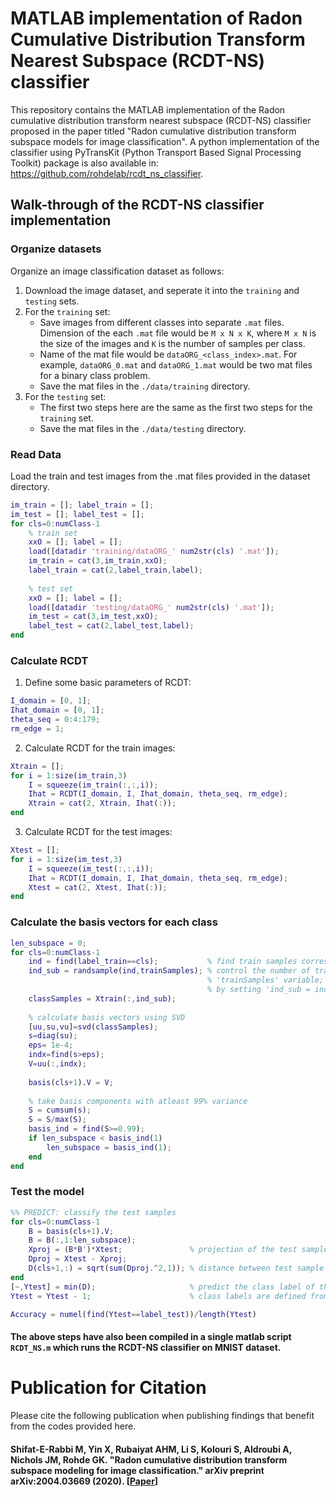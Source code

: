 # MATLAB implementation of Radon Cumulative Distribution Transform Nearest Subspace (RCDT-NS) classifier
This repository contains the MATLAB implementation of the Radon cumulative distribution transform nearest subspace (RCDT-NS) classifier proposed in the paper titled "Radon cumulative distribution transform subspace models for image classification". A python implementation of the classifier using PyTransKit (Python Transport Based Signal Processing Toolkit) package is also available in: https://github.com/rohdelab/rcdt_ns_classifier.

## Walk-through of the RCDT-NS classifier implementation
### Organize datasets

Organize an image classification dataset as follows:

1. Download the image dataset, and seperate it into the `training` and `testing` sets.
2. For the `training` set: 
    - Save images from different classes into separate `.mat` files. Dimension of the each `.mat` file would be `M x N x K`, where `M x N` is the size of the images and `K` is the number of samples per class.
    - Name of the mat file would be `dataORG_<class_index>.mat`. For example, `dataORG_0.mat` and `dataORG_1.mat` would be two mat files for a binary class problem.
    - Save the mat files in the `./data/training` directory.
3. For the `testing` set:
    - The first two steps here are the same as the first two steps for the `training` set.
    - Save the mat files in the `./data/testing` directory.

### Read Data

Load the train and test images from the .mat files provided in the dataset directory.

```matlab
im_train = []; label_train = []; 
im_test = []; label_test = [];
for cls=0:numClass-1
    % train set
    xxO = []; label = [];
    load([datadir 'training/dataORG_' num2str(cls) '.mat']);
    im_train = cat(3,im_train,xxO);
    label_train = cat(2,label_train,label);
    
    % test set
    xxO = []; label = [];
    load([datadir 'testing/dataORG_' num2str(cls) '.mat']);
    im_test = cat(3,im_test,xxO);
    label_test = cat(2,label_test,label);
end
```

### Calculate RCDT

1. Define some basic parameters of RCDT:

```matlab
I_domain = [0, 1];
Ihat_domain = [0, 1];
theta_seq = 0:4:179;
rm_edge = 1;
```
2. Calculate RCDT for the train images:

```matlab
Xtrain = [];
for i = 1:size(im_train,3)
    I = squeeze(im_train(:,:,i));
    Ihat = RCDT(I_domain, I, Ihat_domain, theta_seq, rm_edge);
    Xtrain = cat(2, Xtrain, Ihat(:));
end
```

3. Calculate RCDT for the test images:

```matlab
Xtest = [];
for i = 1:size(im_test,3)
    I = squeeze(im_test(:,:,i));
    Ihat = RCDT(I_domain, I, Ihat_domain, theta_seq, rm_edge);
    Xtest = cat(2, Xtest, Ihat(:));
end
```

### Calculate the basis vectors for each class

```matlab
len_subspace = 0;
for cls=0:numClass-1
    ind = find(label_train==cls);           % find train samples corresponding to class 'cls'
    ind_sub = randsample(ind,trainSamples); % control the number of train samples to fit the model using 
                                            % 'trainSamples' variable; all the samples can also be used
                                            % by setting 'ind_sub = ind'
    classSamples = Xtrain(:,ind_sub);
    
    % calculate basis vectors using SVD
    [uu,su,vu]=svd(classSamples);
    s=diag(su);
    eps= 1e-4;
    indx=find(s>eps);
    V=uu(:,indx);
    
    basis(cls+1).V = V;
    
    % take basis components with atleast 99% variance
    S = cumsum(s);
    S = S/max(S);
    basis_ind = find(S>=0.99);
    if len_subspace < basis_ind(1)
        len_subspace = basis_ind(1);
    end 
end
```

### Test the model

```matlab
%% PREDICT: classify the test samples
for cls=0:numClass-1
    B = basis(cls+1).V;
    B = B(:,1:len_subspace);
    Xproj = (B*B')*Xtest;               % projection of the test sample on the subspace
    Dproj = Xtest - Xproj;
    D(cls+1,:) = sqrt(sum(Dproj.^2,1)); % distance between test sample and its projection
end
[~,Ytest] = min(D);                     % predict the class label of the test sample
Ytest = Ytest - 1;                      % class labels are defined from 0, but matlab index starts from 1

Accuracy = numel(find(Ytest==label_test))/length(Ytest)
```

#### The above steps have also been compiled in a single matlab script ```RCDT_NS.m``` which runs the RCDT-NS classifier on MNIST dataset.

# Publication for Citation
Please cite the following publication when publishing findings that benefit from the codes provided here.

#### Shifat-E-Rabbi M, Yin X, Rubaiyat AHM, Li S, Kolouri S, Aldroubi A, Nichols JM, Rohde GK. "Radon cumulative distribution transform subspace modeling for image classification." arXiv preprint arXiv:2004.03669 (2020). [[Paper](https://arxiv.org/abs/2004.03669)]
